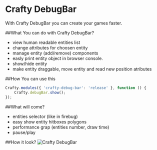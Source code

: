Crafty DebugBar
===========

With Crafty DebugBar you can create your games faster.

##What You can do with Crafty DebugBar?
 * view human readable entities list
 * change attributes for choosen entity
 * manage entity (add/remove) components 
 * easly print entity object in browser console.
 * show/hide entity
 * make entity draggable, move entity and read new position atributes

##How You can use this

```javascript
Crafty.modules({ 'crafty-debug-bar': 'release' }, function () {
    Crafty.debugBar.show();
}); 
```

##What will come?
 * entities selector (like in firebug)
 * easy show entity hitboxes polygons
 * performance grap (entities number, draw time)
 * pause/play

##How it look?
![Crafty DebugBar](http://dl.dropbox.com/u/141331/debugbar.PNG)